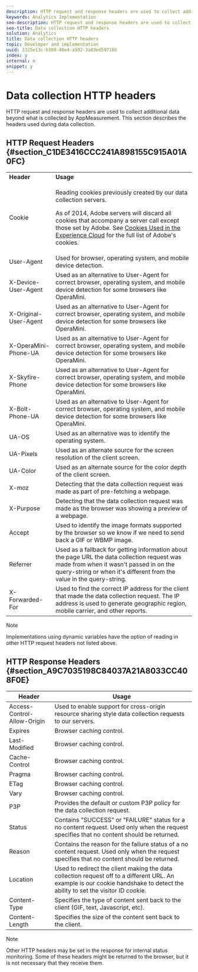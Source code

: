 ```yaml
---
description: HTTP request and response headers are used to collect additional data beyond what is collected by AppMeasurement. This section describes the headers used during data collection.
keywords: Analytics Implementation
seo-description: HTTP request and response headers are used to collect additional data beyond what is collected by AppMeasurement. This section describes the headers used during data collection.
seo-title: Data collection HTTP headers
solution: Analytics
title: Data collection HTTP headers
topic: Developer and implementation
uuid: 3325e13c-b300-46e4-a592-3a83ed59718b
index: y
internal: n
snippet: y
---
```


# Data collection HTTP headers

HTTP request and response headers are used to collect additional data beyond what is collected by AppMeasurement. This section describes the headers used during data collection.

## HTTP Request Headers {#section_C1DE3416CCC241A898155C915A01A0FC}

<table id="table_84D1F4B54ABE4423A2EBE840C49D3876"> 
 <tbody> 
  <tr> 
   <td> <b>Header</b> </td> 
   <td> <b>Usage</b> </td> 
  </tr> 
  <tr> 
   <td> Cookie </td> 
   <td> <p>Reading cookies previously created by our data collection servers. </p> <p> As of 2014, Adobe servers will discard all cookies that accompany a server call except those set by Adobe. See <a href="https://marketing.adobe.com/resources/help/en_US/whitepapers/cookies/" format="https" scope="external"> Cookies Used in the Experience Cloud</a> for the full list of Adobe's cookies. </p> </td> 
  </tr> 
  <tr> 
   <td> User-Agent </td> 
   <td> Used for browser, operating system, and mobile device detection. </td> 
  </tr> 
  <tr> 
   <td> X-Device-User-Agent </td> 
   <td> Used as an alternative to User-Agent for correct browser, operating system, and mobile device detection for some browsers like OperaMini. </td> 
  </tr> 
  <tr> 
   <td> X-Original-User-Agent </td> 
   <td> Used as an alternative to User-Agent for correct browser, operating system, and mobile device detection for some browsers like OperaMini. </td> 
  </tr> 
  <tr> 
   <td> X-OperaMini-Phone-UA </td> 
   <td> Used as an alternative to User-Agent for correct browser, operating system, and mobile device detection for some browsers like OperaMini. </td> 
  </tr> 
  <tr> 
   <td> X-Skyfire-Phone </td> 
   <td> Used as an alternative to User-Agent for correct browser, operating system, and mobile device detection for some browsers like OperaMini. </td> 
  </tr> 
  <tr> 
   <td> X-Bolt-Phone-UA </td> 
   <td> Used as an alternative to User-Agent for correct browser, operating system, and mobile device detection for some browsers like OperaMini. </td> 
  </tr> 
  <tr> 
   <td> UA-OS </td> 
   <td> Used as an alternative was to identify the operating system. </td> 
  </tr> 
  <tr> 
   <td> UA-Pixels </td> 
   <td> Used as an alternate source for the screen resolution of the client screen. </td> 
  </tr> 
  <tr> 
   <td> UA-Color </td> 
   <td> Used as an alternate source for the color depth of the client screen. </td> 
  </tr> 
  <tr> 
   <td> X-moz </td> 
   <td> Detecting that the data collection request was made as part of pre-fetching a webpage. </td> 
  </tr> 
  <tr> 
   <td> X-Purpose </td> 
   <td> Detecting that the data collection request was made as the browser was showing a preview of a webpage. </td> 
  </tr> 
  <tr> 
   <td> Accept </td> 
   <td> Used to identify the image formats supported by the browser so we know if we need to send back a GIF or WBMP image. </td> 
  </tr> 
  <tr> 
   <td> Referrer </td> 
   <td> Used as a fallback for getting information about the page URL the data collection request was made from when it wasn't passed in on the query-string or when it's different from the value in the query-string. </td> 
  </tr> 
  <tr> 
   <td> X-Forwarded-For </td> 
   <td> Used to find the correct IP address for the client that made the data collection request. The IP address is used to generate geographic region, mobile carrier, and other reports. </td> 
  </tr> 
 </tbody> 
</table>

>[!NOTE]
>
>Implementations using dynamic variables have the option of reading in other HTTP request headers not listed above.

## HTTP Response Headers {#section_A9C7035198C84037A21A8033CC408F0E}

|  **Header** | **Usage** |
|---|---|
|  Access-Control-Allow-Origin  | Used to enable support for cross-origin resource sharing style data collection requests to our servers.  |
|  Expires  | Browser caching control.  |
|  Last-Modified  | Browser caching control.  |
|  Cache-Control  | Browser caching control.  |
|  Pragma  | Browser caching control.  |
|  ETag  | Browser caching control.  |
|  Vary  | Browser caching control.  |
|  P3P  | Provides the default or custom P3P policy for the data collection request.  |
|  Status  | Contains "SUCCESS" or "FAILURE" status for a no content request. Used only when the request specifies that no content should be returned.  |
|  Reason  | Contains the reason for the failure status of a no content request. Used only when the request specifies that no content should be returned.  |
|  Location  | Used to redirect the client making the data collection request off to a different URL. An example is our cookie handshake to detect the ability to set the visitor ID cookie.  |
|  Content-Type  | Specifies the type of content sent back to the client (GIF, text, Javascript, etc).  |
|  Content-Length  | Specifies the size of the content sent back to the client.  |

>[!NOTE]
>
>Other HTTP headers may be set in the response for internal status monitoring. Some of these headers might be returned to the browser, but it is not necessary that they receive them.

<a id="section_2CF682D1F5CE4067A498012C3CF57517"></a>

